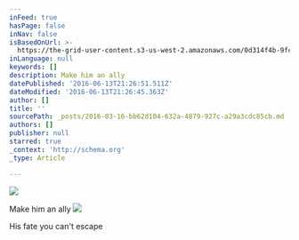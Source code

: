 ```yaml
---
inFeed: true
hasPage: false
inNav: false
isBasedOnUrl: >-
  https://the-grid-user-content.s3-us-west-2.amazonaws.com/0d314f4b-9fc7-4bca-90bd-121be23b6708.png
inLanguage: null
keywords: []
description: Make him an ally
datePublished: '2016-06-13T21:26:51.511Z'
dateModified: '2016-06-13T21:26:45.363Z'
author: []
title: ''
sourcePath: _posts/2016-03-16-bb62d104-632a-4879-927c-a29a3cdc85cb.md
authors: []
publisher: null
starred: true
_context: 'http://schema.org'
_type: Article

---
```

![](https://the-grid-user-content.s3-us-west-2.amazonaws.com/0d314f4b-9fc7-4bca-90bd-121be23b6708.png)

Make him an ally
![](https://the-grid-user-content.s3-us-west-2.amazonaws.com/610812ed-f3e8-40fd-a5de-a078863a31d9.png)

His fate you can't escape